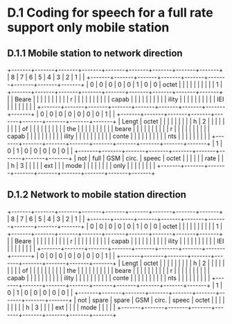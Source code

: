 
D.1 Coding for speech for a full rate support only mobile station
=================================================================

D.1.1 Mobile station to network direction
-----------------------------------------

+-------+-------+-------+-------+-------+-------+-------+-------+-------+
| 8     | 7     | 6     | 5     | 4     | 3     | 2     | 1     |       |
+-------+-------+-------+-------+-------+-------+-------+-------+-------+
| 0     | 0     | 0     | 0     | 0     | 1     | 0     | 0     | octet |
|       |       |       |       |       |       |       |       | 1     |
+-------+-------+-------+-------+-------+-------+-------+-------+-------+
|       | Beare |       |       |       |       |       |       |       |
|       | r     |       |       |       |       |       |       |       |
|       | capab |       |       |       |       |       |       |       |
|       | ility |       |       |       |       |       |       |       |
|       | IEI   |       |       |       |       |       |       |       |
+-------+-------+-------+-------+-------+-------+-------+-------+-------+
| 0     | 0     | 0     | 0     | 0     | 0     | 0     | 1     |       |
+-------+-------+-------+-------+-------+-------+-------+-------+-------+
| Lengt | octet |       |       |       |       |       |       |       |
| h     | 2     |       |       |       |       |       |       |       |
| of    |       |       |       |       |       |       |       |       |
| the   |       |       |       |       |       |       |       |       |
| beare |       |       |       |       |       |       |       |       |
| r     |       |       |       |       |       |       |       |       |
| capab |       |       |       |       |       |       |       |       |
| ility |       |       |       |       |       |       |       |       |
| conte |       |       |       |       |       |       |       |       |
| nts   |       |       |       |       |       |       |       |       |
+-------+-------+-------+-------+-------+-------+-------+-------+-------+
| 1     | 0     | 1     | 0     | 0     | 0     | 0     | 0     |       |
+-------+-------+-------+-------+-------+-------+-------+-------+-------+
| not   | full  | GSM   | circ. | speec | octet |       |       |       |
|       | rate  |       |       | h     | 3     |       |       |       |
| ext   |       |       | mode  |       |       |       |       |       |
|       | only  |       |       |       |       |       |       |       |
+-------+-------+-------+-------+-------+-------+-------+-------+-------+

D.1.2 Network to mobile station direction
-----------------------------------------

+-------+-------+-------+-------+-------+-------+-------+-------+-------+
| 8     | 7     | 6     | 5     | 4     | 3     | 2     | 1     |       |
+-------+-------+-------+-------+-------+-------+-------+-------+-------+
| 0     | 0     | 0     | 0     | 0     | 1     | 0     | 0     | octet |
|       |       |       |       |       |       |       |       | 1     |
+-------+-------+-------+-------+-------+-------+-------+-------+-------+
|       | Beare |       |       |       |       |       |       |       |
|       | r     |       |       |       |       |       |       |       |
|       | capab |       |       |       |       |       |       |       |
|       | ility |       |       |       |       |       |       |       |
|       | IEI   |       |       |       |       |       |       |       |
+-------+-------+-------+-------+-------+-------+-------+-------+-------+
| 0     | 0     | 0     | 0     | 0     | 0     | 0     | 1     |       |
+-------+-------+-------+-------+-------+-------+-------+-------+-------+
| Lengt | octet |       |       |       |       |       |       |       |
| h     | 2     |       |       |       |       |       |       |       |
| of    |       |       |       |       |       |       |       |       |
| the   |       |       |       |       |       |       |       |       |
| beare |       |       |       |       |       |       |       |       |
| r     |       |       |       |       |       |       |       |       |
| capab |       |       |       |       |       |       |       |       |
| ility |       |       |       |       |       |       |       |       |
| conte |       |       |       |       |       |       |       |       |
| nts   |       |       |       |       |       |       |       |       |
+-------+-------+-------+-------+-------+-------+-------+-------+-------+
| 1     | 0     | 1     | 0     | 0     | 0     | 0     | 0     |       |
+-------+-------+-------+-------+-------+-------+-------+-------+-------+
| not   | spare | spare | GSM   | circ. | speec | octet |       |       |
|       |       |       |       |       | h     | 3     |       |       |
| ext   |       |       |       | mode  |       |       |       |       |
+-------+-------+-------+-------+-------+-------+-------+-------+-------+
